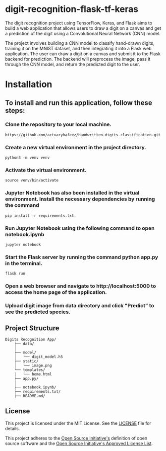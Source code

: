 # digit-recognition-flask-tf-keras
The digit recognition project using TensorFlow, Keras, and Flask aims to build a web application that allows users to draw a digit on a canvas and get a prediction of the digit using a Convolutional Neural Network (CNN) model.

The project involves building a CNN model to classify hand-drawn digits, training it on the MNIST dataset, and then integrating it into a Flask web application. The user can draw a digit on a canvas and submit it to the Flask backend for prediction. The backend will preprocess the image, pass it through the CNN model, and return the predicted digit to the user.

# Installation
## To install and run this application, follow these steps:

### Clone the repository to your local machine.
    https://github.com/actuaryhafeez/handwritten-digits-classification.git
### Create a new virtual environment in the project directory.
    python3 -m venv venv
### Activate the virtual environment. 
    source venv/bin/activate
### Jupyter Notebook has also been installed in the virtual environment. Install the necessary dependencies by running the command
    pip install -r requirements.txt.
### Run Jupyter Notebook using the following command to open notebook.ipynb
    jupyter notebook
### Start the Flask server by running the command python app.py in the terminal.
    flask run
### Open a web browser and navigate to http://localhost:5000 to access the home page of the application.
### Upload digit image from data directory and click "Predict" to see the predicted species.

## Project Structure 

    Digits Recognition App/
        ├── data/
        │   
        ├── model/
        │   └── digit_model.h5
        ├── static/
        │   └── image.png
        └── templates/
        |   └── home.html
        ├── app.py/
        │  
        ├── notebook.ipynb/
        ├── requirements.txt/
        ├── README.md/

## License

This project is licensed under the MIT License. See the [LICENSE](LICENSE) file for details.

This project adheres to the [Open Source Initiative's](https://opensource.org) definition of open source software and the [Open Source Initiative's Approved License List](https://opensource.org/licenses/alphabetical).

